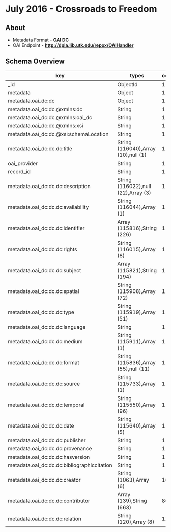 # July 2016 - Crossroads to Freedom
## About
* Metadata Format - **OAI DC**
* OAI Endpoint - **http://dpla.lib.utk.edu/repox/OAIHandler**

## Schema Overview

| key                                         | types                                | occurrences | percents              |
| ------------------------------------------- | ------------------------------------ | ----------- | --------------------- |
| _id                                         | ObjectId                             |      116051 | 100.00000000000000000 |
| metadata                                    | Object                               |      116051 | 100.00000000000000000 |
| metadata.oai_dc:dc                          | Object                               |      116051 | 100.00000000000000000 |
| metadata.oai_dc:dc.@xmlns:dc                | String                               |      116051 | 100.00000000000000000 |
| metadata.oai_dc:dc.@xmlns:oai_dc            | String                               |      116051 | 100.00000000000000000 |
| metadata.oai_dc:dc.@xmlns:xsi               | String                               |      116051 | 100.00000000000000000 |
| metadata.oai_dc:dc.@xsi:schemaLocation      | String                               |      116051 | 100.00000000000000000 |
| metadata.oai_dc:dc.dc:title                 | String (116040),Array (10),null (1)  |      116051 | 100.00000000000000000 |
| oai_provider                                | String                               |      116051 | 100.00000000000000000 |
| record_id                                   | String                               |      116051 | 100.00000000000000000 |
| metadata.oai_dc:dc.dc:description           | String (116022),null (22),Array (3)  |      116047 |  99.99655323952400465 |
| metadata.oai_dc:dc.dc:availability          | String (116044),Array (1)            |      116045 |  99.99482985928599987 |
| metadata.oai_dc:dc.dc:identifier            | Array (115816),String (226)          |      116042 |  99.99224478892899981 |
| metadata.oai_dc:dc.dc:rights                | String (116015),Array (8)            |      116023 |  99.97587267666801836 |
| metadata.oai_dc:dc.dc:subject               | Array (115821),String (194)          |      116015 |  99.96897915571602766 |
| metadata.oai_dc:dc.dc:spatial               | String (115908),Array (72)           |      115980 |  99.93882000155103640 |
| metadata.oai_dc:dc.dc:type                  | String (115919),Array (51)           |      115970 |  99.93020310036105514 |
| metadata.oai_dc:dc.dc:language              | String                               |      115944 |  99.90779915726706406 |
| metadata.oai_dc:dc.dc:medium                | String (115911),Array (1)            |      115912 |  99.88022507345908707 |
| metadata.oai_dc:dc.dc:format                | String (115836),Array (55),null (11) |      115902 |  99.87160817226909160 |
| metadata.oai_dc:dc.dc:source                | String (115733),Array (1)            |      115734 |  99.72684423227718753 |
| metadata.oai_dc:dc.dc:temporal              | String (115550),Array (96)           |      115646 |  99.65101550180524725 |
| metadata.oai_dc:dc.dc:date                  | String (115640),Array (5)            |      115645 |  99.65015381168623776 |
| metadata.oai_dc:dc.dc:publisher             | String                               |      115593 |  99.60534592549826982 |
| metadata.oai_dc:dc.dc:provenance            | String                               |      115160 |  99.23223410397153543 |
| metadata.oai_dc:dc.dc:hasversion            | String                               |      115128 |  99.20466002016354423 |
| metadata.oai_dc:dc.dc:bibliographiccitation | String                               |      114983 |  99.07971495290863118 |
| metadata.oai_dc:dc.dc:creator               | String (1063),Array (6)              |        1069 |   0.92114673721036444 |
| metadata.oai_dc:dc.dc:contributor           | Array (139),String (663)             |         802 |   0.69107547543752312 |
| metadata.oai_dc:dc.dc:relation              | String (120),Array (8)               |         128 |   0.11029633523192389 |
